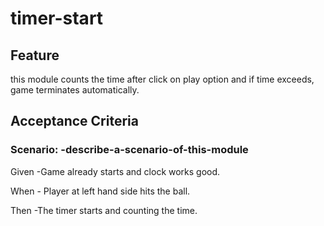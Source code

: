 # timer-start

## Feature

this module counts the time after click on play option and if time exceeds,
game terminates automatically.

## Acceptance Criteria

### Scenario: -describe-a-scenario-of-this-module

  Given -Game already starts and clock works good.

  When - Player at left hand side hits the ball.

  Then -The timer starts and counting the time.
